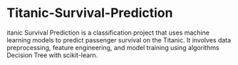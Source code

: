 # Titanic-Survival-Prediction
itanic Survival Prediction is a classification project that uses machine learning models to predict passenger survival on the Titanic. It involves data preprocessing, feature engineering, and model training using algorithms Decision Tree with scikit-learn.
